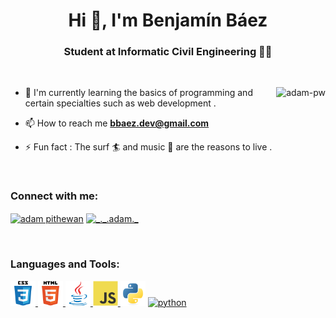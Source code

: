 <h1 align="center">Hi 👋, I'm Benjamín Báez</h1>
<h3 align="center">Student at Informatic Civil Engineering 👨‍💻</h3>

<br>

<p><img align="right" src="https://github.com/Adam-pw/Adam-pw/blob/main/animation_500_kxa883sd.gif" alt="adam-pw" /></p>


- 🌱 I'm currently learning the basics of programming and certain specialties such as web development .

- 📫 How to reach me **bbaez.dev@gmail.com**

- ⚡ Fun fact : The surf 🏄 and music 🎵 are the reasons to live .

<br>

<h3 align="left">Connect with me:</h3>
<p align="left">
  <a href="https://www.linkedin.com/in/benjam%C3%ADn-b%C3%A1ez/" target="blank"><img align="center"
      src="https://raw.githubusercontent.com/rahuldkjain/github-profile-readme-generator/master/src/images/icons/Social/linked-in-alt.svg"
      alt="adam pithewan" height="30" width="40" /></a>
  <a href="https://www.instagram.com/benjvx._/" target="blank"><img align="center"
      src="https://raw.githubusercontent.com/rahuldkjain/github-profile-readme-generator/master/src/images/icons/Social/instagram.svg"
      alt="_._.adam._" height="30" width="40" /></a>
</p>

<br>

<h3 align="left">Languages and Tools:</h3>
<p align="left"><a href="https://www.w3schools.com/css/" target="_blank"
    rel="noreferrer"> <img src="https://raw.githubusercontent.com/devicons/devicon/master/icons/css3/css3-original-wordmark.svg" alt="css3"
      width="40" height="40" /> </a> <a href="https://www.w3.org/html/" target="_blank" rel="noreferrer"> <img
      src="https://raw.githubusercontent.com/devicons/devicon/master/icons/html5/html5-original-wordmark.svg"
      alt="html5" width="40" height="40" /> </a> <a href="https://www.java.com" target="_blank" rel="noreferrer"> <img
      src="https://raw.githubusercontent.com/devicons/devicon/master/icons/java/java-original.svg" alt="java" width="40"
      height="40" /> </a> <a href="https://developer.mozilla.org/en-US/docs/Web/JavaScript" target="_blank"
    rel="noreferrer"> <img
      src="https://raw.githubusercontent.com/devicons/devicon/master/icons/javascript/javascript-original.svg"
      alt="javascript" width="40" height="40" /> </a> <a href="https://www.python.org" target="_blank" rel="noreferrer"> <img
      src="https://raw.githubusercontent.com/devicons/devicon/master/icons/python/python-original.svg" alt="python"
      width="40" height="40"/></a>
      <a href="https://docs.djangoproject.com/en/5.0/" target="_blank" rel="noreferrer"><img src="https://static.djangoproject.com/img/logos/django-logo-positive.svg" alt="python"
      width="50" height="50"/></a>
<br>

<!---
bbaezdev/bbaezdev is a ✨ special ✨ repository because its `README.md` (this file) appears on your GitHub profile.
You can click the Preview link to take a look at your changes.
--->
